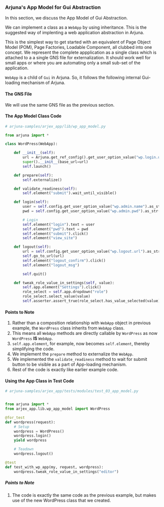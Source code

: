 ### Arjuna's App Model for Gui Abstraction

In this section, we discuss the App Model of Gui Abstraction.

We can implement a class as a `WebApp` by using inheritance. This is the suggested way of implenting a web application abstraction in Arjuna. 

This is the simplest way to get started with an equivalent of Page Object Model (POM), Page Factories, Loadable Component, all clubbed into one concept. We represent the complete appplication as a single class which is attached to a a single GNS file for externalization. It should work well for small apps or where you are automating only a small sub-set of the application. 

`WebApp` is a child of `Gui` in Arjuna. So, it follows the following internal Gui-loading mechanism of Arjuna. 

#### The GNS File

We will use the same GNS file as the previous section.

#### The App Model Class Code

```python
# arjuna-samples/arjex_app/lib/wp_app_model.py

from arjuna import *

class WordPress(WebApp):

    def __init__(self):
        url = Arjuna.get_ref_config().get_user_option_value("wp.login.url").as_str()
        super().__init__(base_url=url)
        self.launch()

    def prepare(self):
        self.externalize()

    def validate_readiness(self):
        self.element("submit").wait_until_visible()

    def login(self):
        user = self.config.get_user_option_value("wp.admin.name").as_str()
        pwd = self.config.get_user_option_value("wp.admin.pwd").as_str()

        # Login
        self.element("login").text = user
        self.element("pwd").text = pwd
        self.element("submit").click()
        self.element("view_site")

    def logout(self):
        url = self.config.get_user_option_value("wp.logout.url").as_str()
        self.go_to_url(url)
        self.element("logout_confirm").click()
        self.element("logout_msg")

        self.quit()

    def tweak_role_value_in_settings(self, value):
        self.app.element("Settings").click()
        role_select = self.app.dropdown("role")
        role_select.select_value(value)
        self.asserter.assert_true(role_select.has_value_selected(value), "Selection of {} as Role".format(value))
```

#### Points to Note
1. Rather than a composition relationship with `WebApp` object in previous example, the `WordPress` class inherits from `WebApp` class.
2. This means all `WebApp` methods are directly callable by `WordPress` as now `WordPress` **IS** `WebApp`.
3. `self.app.element`, for example, now becomes `self.element`, thereby simplifying the code.
4. We implement the `prepare` method to externalize the `WebApp`.
5. We implemented the `validate_readiness` method to wait for submit button to be visible as a part of App-loading mechanism.
4. Rest of the code is exactly like earlier example code.


#### Using the App Class in Test Code

```python
# arjuna-samples/arjex_app/tests/modules/test_03_app_model.py


from arjuna import *
from arjex_app.lib.wp_app_model import WordPress

@for_test
def wordpress(request):
    # Setup
    wordpress = WordPress()
    wordpress.login()
    yield wordpress

    # Teadown
    wordpress.logout()

@test
def test_with_wp_app(my, request, wordpress):
    wordpress.tweak_role_value_in_settings("editor")
```

##### Points to Note
1. The code is exactly the same code as the previous example, but makes use of the new WordPress class that we created.
